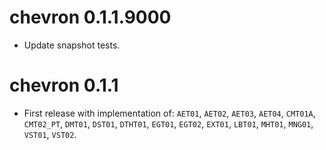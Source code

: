 # chevron 0.1.1.9000

* Update snapshot tests.

# chevron 0.1.1

* First release with implementation of: `AET01`, `AET02`, `AET03`, `AET04`, `CMT01A`, `CMT02_PT`, `DMT01`, `DST01`, `DTHT01`, `EGT01`, `EGT02`, `EXT01`, `LBT01`, `MHT01`, `MNG01`, `VST01`, `VST02`.
